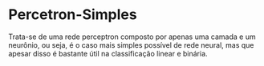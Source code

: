 # Percetron-Simples
Trata-se de uma rede perceptron composto por apenas uma camada e um neurônio, ou seja, é o caso mais simples possível de rede neural, mas que apesar disso é bastante útil na classificação linear e binária.

